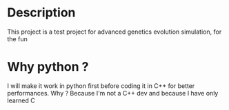 
# Description

This project is a test project for advanced genetics evolution simulation, for the fun

# Why python ?

I will make it work in python first before coding it in C++ for better performances.
Why ? Because I'm not a C++ dev and because I have only learned C
